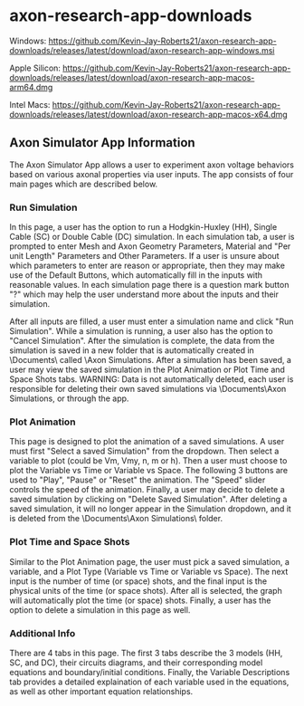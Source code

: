 # axon-research-app-downloads

Windows: https://github.com/Kevin-Jay-Roberts21/axon-research-app-downloads/releases/latest/download/axon-research-app-windows.msi

Apple Silicon: https://github.com/Kevin-Jay-Roberts21/axon-research-app-downloads/releases/latest/download/axon-research-app-macos-arm64.dmg

Intel Macs: https://github.com/Kevin-Jay-Roberts21/axon-research-app-downloads/releases/latest/download/axon-research-app-macos-x64.dmg

## Axon Simulator App Information
The Axon Simulator App allows a user to experiment axon voltage behaviors based on various axonal properties via user inputs. The app consists of four main pages which are described below.

### Run Simulation
In this page, a user has the option to run a Hodgkin-Huxley (HH), Single Cable (SC) or Double Cable (DC) simulation. In each simulation tab, a user is prompted to enter Mesh and Axon Geometry Parameters, Material and "Per unit Length" Parameters and Other Parameters. If a user is unsure about which parameters to enter are reason or appropriate, then they may make use of the Default Buttons, which automatically fill in the inputs with reasonable values. In each simulation page there is a question mark button "?" which may help the user understand more about the inputs and their simulation.

After all inputs are filled, a user must enter a simulation name and click "Run Simulation". While a simulation is running, a user also has the option to "Cancel Simulation". After the simulation is complete, the data from the simulation is saved in a new folder that is automatically created in \Documents\ called \Axon Simulations\. After a simulation has been saved, a user may view the saved simulation in the Plot Animation or Plot Time and Space Shots tabs. WARNING: Data is not automatically deleted, each user is responsible for deleting their own saved simulations via \Documents\Axon Simulations\, or through the app. 

### Plot Animation
This page is designed to plot the animation of a saved simulations. A user must first "Select a saved Simulation" from the dropdown. Then select a variable to plot (could be Vm, Vmy, n, m or h). Then a user must choose to plot the Variable vs Time or Variable vs Space. The following 3 buttons are used to "Play", "Pause" or "Reset" the animation. The "Speed" slider controls the speed of the animation. Finally, a user may decide to delete a saved simulation by clicking on "Delete Saved Simulation". After deleting a saved simulation, it will no longer appear in the Simulation dropdown, and it is deleted from the \Documents\Axon Simulations\ folder. 

### Plot Time and Space Shots
Similar to the Plot Animation page, the user must pick a saved simulation, a variable, and a Plot Type (Variable vs Time or Variable vs Space). The next input is the number of time (or space) shots, and the final input is the physical units of the time (or space shots). After all is selected, the graph will automatically plot the time (or space) shots. Finally, a user has the option to delete a simulation in this page as well.

### Additional Info
There are 4 tabs in this page. The first 3 tabs describe the 3 models (HH, SC, and DC), their circuits diagrams, and their corresponding model equations and boundary/initial conditions. Finally, the Variable Descriptions tab provides a detailed explaination of each variable used in the equations, as well as other important equation relationships.
